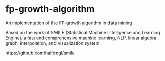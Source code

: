 # fp-growth-algorithm
An implementation of the FP-growth algorithm in data mining

Based on the work of SMILE (Statistical Machine Intelligence and Learning Engine), a fast and comprehensive machine learning, NLP, linear algebra, graph, interpolation, and visualization system.

https://github.com/haifengl/smile
